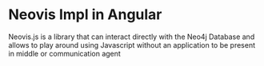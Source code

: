 # Neovis Impl in Angular

Neovis.js is a library that can interact directly with the Neo4j Database and allows to play around
using Javascript without an application to be present in middle or communication agent
